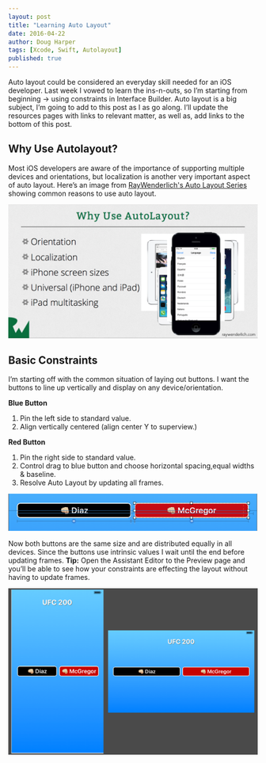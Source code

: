 ```yaml
---
layout: post
title: "Learning Auto Layout"
date: 2016-04-22
author: Doug Harper
tags: [Xcode, Swift, Autolayout]
published: true
---
```


Auto layout could be considered an everyday skill needed for an iOS developer.  Last week I vowed to learn the ins-n-outs, so I’m starting from beginning -> using constraints in Interface Builder.  Auto layout is a big subject,  I’m going to add to this post as I as go along.  I’ll update the resources pages with links to relevant matter, as well as, add links to the bottom of this post. 

## Why Use Autolayout?

Most iOS developers are aware of the importance of supporting multiple devices and orientations, but localization is another very important aspect of auto layout.  Here’s an image from [RayWenderlich's Auto Layout Series](https://www.raywenderlich.com/video-tutorials#autolayout) showing common reasons to use auto layout. 

![Why use auto layout](/images/Why-Use-Auto-Layout.png "Why use autolayout?")

## Basic Constraints

I’m starting off with the common situation of laying out buttons.  I want the buttons to line up vertically and display on any device/orientation.  

**Blue Button**

1.  Pin the left side to standard value.  
2.  Align vertically centered (align center Y to superview.)

**Red Button**

1.  Pin the right side to standard value.
2.  Control drag to blue button and choose horizontal spacing,equal widths & baseline.
3.  Resolve Auto Layout by updating all frames.

![Autolayout Constraints](/images/constraints.png "Auto layout constraints image")

Now both buttons are the same size and are distributed equally in all devices.  Since the buttons use intrinsic values I wait until the end before updating frames.  **Tip:** Open the Assistant Editor to the Preview page and you’ll be able to see how your constraints are effecting the layout without having to update frames.

![2 Buttons evenly distributed using auto layout](/images/Autolayout-1.png "2 buttons using auto layout image")
